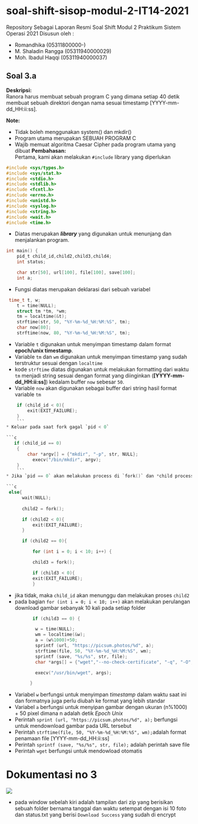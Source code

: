 # soal-shift-sisop-modul-2-IT14-2021

Repository Sebagai Laporan Resmi Soal Shift Modul 2 Praktikum Sistem Operasi 2021
Disusun oleh :

- Romandhika (05311800000-)
- M. Shaladin Rangga (05311940000029)
- Moh. Ibadul Haqqi (05311940000037)

## Soal 3.a
**Deskripsi:**\
Ranora harus membuat sebuah program C yang dimana setiap 40 detik membuat sebuah direktori dengan nama sesuai timestamp [YYYY-mm-dd_HH:ii:ss].

**Note:**
- Tidak boleh menggunakan system() dan mkdir()
- Program utama merupakan SEBUAH PROGRAM C
- Wajib memuat algoritma Caesar Cipher pada program utama yang dibuat
**Pembahasan:**\
Pertama, kami akan melakukan `#include` library yang diperlukan
```c
#include <sys/types.h>
#include <sys/stat.h>
#include <stdio.h>
#include <stdlib.h>
#include <fcntl.h>
#include <errno.h>
#include <unistd.h>
#include <syslog.h>
#include <string.h>
#include <wait.h>
#include <time.h>
```
- Diatas merupakan ***library*** yang digunakan untuk menunjang dan menjalankan program.

```c
int main() {
    pid_t child_id,child2,child3,child4;
    int status;

    char str[50], url[100], file[100], save[100];
    int a;
```
- Fungsi diatas merupakan deklarasi dari sebuah variabel

```c
 time_t t, w;
    t = time(NULL);
    struct tm *tm, *wm;
    tm = localtime(&t);
    strftime(str, 50, "%Y-%m-%d_%H:%M:%S", tm);
    char now[80];
    strftime(now, 80, "%Y-%m-%d_%H:%M:%S", tm);
```
* Variable `t` digunakan untuk menyimpan timestamp dalam format **epoch/unix timestamp**.
* Variable `tm` dan `wm` digunakan untuk menyimpan timestamp yang sudah terstruktur sesuai dengan `localtime`
* kode `strftime` diatas digunakan untuk melakukan formatting dari waktu `tm` menjadi string sesuai dengan format yang diinginkan (**[YYYY-mm-dd_HH:ii:ss]**) kedalam buffer `now` sebesar `50`.
* Variable `now` akan digunakan sebagai buffer dari string hasil format variable `tm`

```c
    if (child_id < 0){
        exit(EXIT_FAILURE);
    }
    ```
* Keluar pada saat fork gagal `pid < 0`

```c
   if (child_id == 0)
    {
        char *argv[] = {"mkdir", "-p", str, NULL};
	  	  execv("/bin/mkdir", argv);
    }
    ```
* Jika `pid == 0` akan melakukan process di `fork()` dan *child process* dan akan melakukan `execv()` terhadap perintah `mkdir` dengan *argument* `now`

```c
 else{
      wait(NULL);
      
      child2 = fork();

      if (child2 < 0){
          exit(EXIT_FAILURE);
      }

      if (child2 == 0){

          for (int i = 0; i < 10; i++) {

          child3 = fork();

          if (child3 < 0){
          exit(EXIT_FAILURE);
          }
 ```
 
 * jika tidak, maka `child_id` akan menunggu dan melakukan proses `child2`
 * pada bagian `for (int i = 0; i < 10; i++)` akan melakukan perulangan download gambar sebanyak 10 kali pada setiap folder
 
 ```c
           if (child3 == 0) {

            w = time(NULL);
            wm = localtime(&w);
            a = (w%1000)+50;
            sprintf (url, "https://picsum.photos/%d", a);
            strftime(file, 50, "%Y-%m-%d_%H:%M:%S", wm);
            sprintf (save, "%s/%s", str, file);
            char *args[] = {"wget","--no-check-certificate", "-q", "-O", save, url, NULL};

            execv("/usr/bin/wget", args);

          }
```

* Variabel `w` berfungsi untuk menyimpan *timestamp* dalam waktu saat ini dan formatnya juga perlu diubah ke format yang lebih standar
* Variabel `a` berfungsi untuk menyipan gambar dengan ukuran (n%1000) + 50 pixel dimana n adalah detik *Epoch Unix*
* Perintah `sprint (url, "https://picsum.photos/%d", a);` berfungsi untuk mendownload gambar pada URL tersebut
* Perintah `strftime(file, 50, "%Y-%m-%d_%H:%M:%S", wm);`adalah format penamaan file [YYYY-mm-dd_HH:ii:ss]
* Perintah `sprintf (save, "%s/%s", str, file);` adalah perintah save file
* Perintah `wget` berfungsi untuk mendowload otomatis


 # Dokumentasi no 3 
<img src="https://user-images.githubusercontent.com/61416036/114886765-04bd4b80-9e32-11eb-9239-65f6a3b0d356.png">

* pada window sebelah kiri adalah tampilan dari zip yang berisikan sebuah folder bernama tanggal dan waktu setempat dengan isi 10 foto dan status.txt yang berisi `Download Success` yang sudah di encrypt
